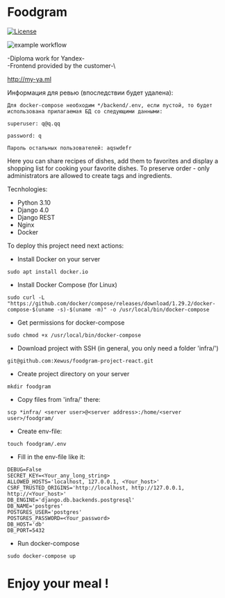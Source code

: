 # Foodgram

[![License](https://img.shields.io/badge/License-BSD_2--Clause-orange.svg)](https://opensource.org/licenses/BSD-2-Clause)

![example workflow](https://github.com/xewus/Foodgram/actions/workflows/yamdb_workflow.yml/badge.svg)

-Diploma work for Yandex-\
-Frontend provided by the customer-\

http://my-ya.ml

Информация для ревью (впоследствии будет удалена):

```
Для docker-compose необходим */backend/.env, если пустой, то будет использована прилагаемая БД со следующими данными:
```
```
superuser: q@q.qq
```
```
password: q
```
```
Пароль остальных пользователей: aqswdefr
```

Here you can share recipes of dishes, add them to favorites and display a shopping list for cooking your favorite dishes.
To preserve order - only administrators are allowed to create tags and ingredients.


Tecnhologies:
- Python 3.10
- Django 4.0
- Django REST
- Nginx
- Docker

To deploy this project need next actions:

- Install Docker on your server
```
sudo apt install docker.io
```
- Install Docker Compose (for Linux)
```
sudo curl -L "https://github.com/docker/compose/releases/download/1.29.2/docker-compose-$(uname -s)-$(uname -m)" -o /usr/local/bin/docker-compose
```
- Get permissions for docker-compose
```
sudo chmod +x /usr/local/bin/docker-compose
```
- Download project with SSH (in general, you only need a folder 'infra/')
```
git@github.com:Xewus/foodgram-project-react.git
```

- Create project directory on your server
```
mkdir foodgram
```
- Copy files from 'infra/'  there:
```
scp *infra/ <server user>@<server address>:/home/<server user>/foodgram/
```
- Create env-file:
```
touch foodgram/.env
```
- Fill in the env-file like it:
```
DEBUG=False
SECRET_KEY=<Your_any_long_string>
ALLOWED_HOSTS='localhost, 127.0.0.1, <Your_host>'
CSRF_TRUSTED_ORIGINS='http://localhost, http://127.0.0.1, http://<Your_host>'
DB_ENGINE='django.db.backends.postgresql'
DB_NAME='postgres'
POSTGRES_USER='postgres'
POSTGRES_PASSWORD=<Your_password>
DB_HOST='db'
DB_PORT=5432
```
- Run docker-compose
```
sudo docker-compose up
```

# Enjoy your meal !